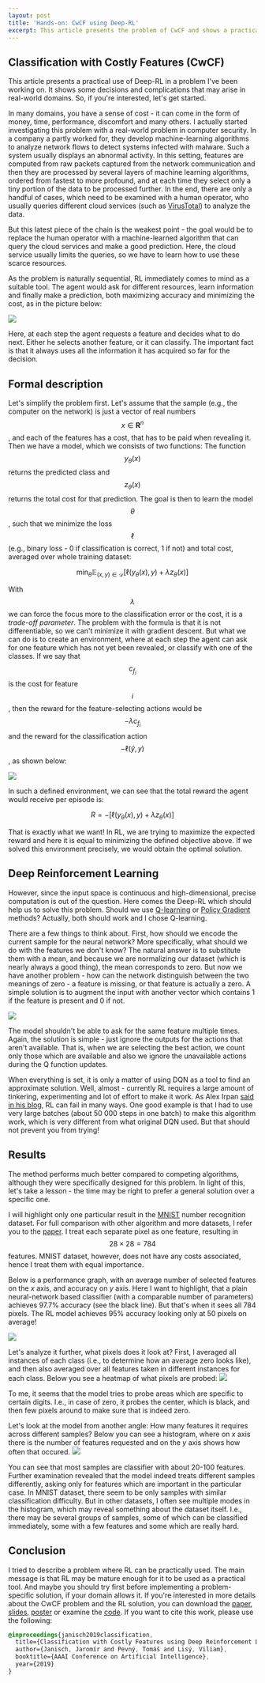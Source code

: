 ```yaml
---
layout: post
title: 'Hands-on: CwCF using Deep-RL'
excerpt: This article presents the problem of CwCF and shows a practical usage of Deep-RL.
---
```


## Classification with Costly Features (CwCF)
This article presents a practical use of Deep-RL in a problem I've been working on. It shows some decisions and complications that may arise in real-world domains. So, if you're interested, let's get started.


In many domains, you have a sense of cost - it can come in the form of money, time, performance, discomfort and many others. I actually started investigating this problem with a real-world problem in computer security. In a company a partly worked for, they develop machine-learning algorithms to analyze network flows to detect systems infected with malware. Such a system usually displays an abnormal activity. In this setting, features are computed from raw packets captured from the network communication and then they are processed by several layers of machine learning algorithms, ordered from fastest to more profound, and at each time they select only a tiny portion of the data to be processed further. In the end, there are only a handful of cases, which need to be examined with a human operator, who usually queries different cloud services (such as [VirusTotal](https://www.virustotal.com)) to analyze the data. 

But this latest piece of the chain is the weakest point - the goal would be to replace the human operator with a machine-learned algorithm that can query the cloud services and make a good prediction. Here, the cloud service usually limits the queries, so we have to learn how to use these scarce resources.

As the problem is naturally sequential, RL immediately comes to mind as a suitable tool. The agent would ask for different resources, learn information and finally make a prediction, both maximizing accuracy and minimizing the cost, as in the picture below:

<img class="w70" src="/media/cwcf/seq.svg"/>

Here, at each step the agent requests a feature and decides what to do next. Either he selects another feature, or it can classify. The important fact is that it always uses all the information it has acquired so far for the decision.

## Formal description
Let's simplify the problem first. Let's assume that the sample (e.g., the computer on the network) is just a vector of real numbers $$ x \in \mathbf{R}^n $$, and each of the features has a cost, that has to be paid when revealing it. Then we have a model, which we consists of two functions: The function $$ y_\theta(x) $$ returns the predicted class and $$ z_\theta(x) $$ returns the total cost for that prediction. The goal is then to learn the model $$\theta$$, such that we minimize the loss $$\ell$$ (e.g., binary loss - 0 if classification is correct, 1 if not) and total cost, averaged over whole training dataset:

$$ \min_\theta \mathop{\mathbb{E}}_{(x,y)\in\mathcal D} \Big[ \ell(y_\theta(x), y) + \lambda z_\theta(x) \Big] $$

With $$\lambda$$ we can force the focus more to the classification error or the cost, it is a *trade-off parameter*. The problem with the formula is that it is not differentiable, so we can't minimize it with gradient descent. But what we can do is to create an environment, where at each step the agent can ask for one feature which has not yet been revealed, or classify with one of the classes. If we say that $$c_{f_i}$$ is the cost for feature $$i$$, then the reward for the feature-selecting actions would be $$-\lambda c_{f_i}$$ and the reward for the classification action $$-\ell(\hat y, y)$$, as shown below:

<img class="w50" src="/media/cwcf/mdp.svg"/>

In such a defined environment, we can see that the total reward the agent would receive per episode is:

$$ R = -\Big[ \ell(y_\theta(x), y) + \lambda z_\theta(x) \Big] $$  

That is exactly what we want! In RL, we are trying to maximize the expected reward and here it is equal to minimizing the defined objective above. If we solved this environment precisely, we would obtain the optimal solution.

## Deep Reinforcement Learning
However, since the input space is continuous and high-dimensional, precise computation is out of the question. Here comes the Deep-RL which should help us to solve this problem. Should we use [Q-learning](/2016/09/27/lets-make-a-dqn-theory/) or [Policy Gradient](/2017/02/16/lets-make-an-a3c-theory/) methods? Actually, both should work and I chose Q-learning. 

There are a few things to think about. First, how should we encode the current sample for the neural network? More specifically, what should we do with the features we don't know? The natural answer is to substitute them with a mean, and because we are normalizing our dataset (which is nearly always a good thing), the mean corresponds to zero. But now we have another problem - how can the network distinguish between the two meanings of zero - a feature is missing, or that feature is actually a zero. A simple solution is to augment the input with another vector which contains 1 if the feature is present and 0 if not. 

<img class="w50" src="/media/cwcf/nn.svg"/>

The model shouldn't be able to ask for the same feature multiple times. Again, the solution is simple - just ignore the outputs for the actions that aren't available. That is, when we are selecting the best action, we count only those which are available and also we ignore the unavailable actions during the Q function updates.

When everything is set, it is only a matter of using DQN as a tool to find an approximate solution. Well, almost - currently RL requires a large amount of tinkering, experimenting and lot of effort to make it work. As Alex Irpan [said in his blog](https://www.alexirpan.com/2018/02/14/rl-hard.html), RL can fail in many ways. One good example is that I had to use very large batches (about 50&nbsp;000 steps in one batch) to make this algorithm work, which is very different from what original DQN used. But that should not prevent you from trying!

## Results
The method performs much better compared to competing algorithms, although they were specifically designed for this problem. In light of this, let's take a lesson - the time may be right to prefer a general solution over a specific one. 

I will highlight only one particular result in the [MNIST](http://yann.lecun.com/exdb/mnist/) number recognition dataset. For full comparison with other algorithm and more datasets, I refer you to the [paper](/media/about/aaai19_cwcf_paper.pdf). I treat each separate pixel as one feature, resulting in $$28 \times 28=784$$ features. MNIST dataset, however, does not have any costs associated, hence I treat them with equal importance. 

Below is a performance graph, with an average number of selected features on the *x* axis, and accuracy on *y* axis. Here I want to highlight, that a plain neural-network based classifier (with a comparable number of parameters) achieves 97.7% accuracy (see the black line). But that's when it sees all 784 pixels. The RL model achieves 95% accuracy looking only at 50 pixels on average!

<img class="w50" src="/media/cwcf/mnist.svg" />

Let's analyze it further, what pixels does it look at? First, I averaged all instances of each class (i.e., to determine how an average zero looks like), and then also averaged over all features taken in different instances for each class. Below you see a heatmap of what pixels are probed:
<img style="image-rendering: pixelated;" src="/media/cwcf/digits_all.png" />

To me, it seems that the model tries to probe areas which are specific to certain digits. I.e., in case of zero, it probes the center, which is black, and then few pixels around to make sure that is indeed zero.

Let's look at the model from another angle: How many features it requires across different samples? Below you can see a histogram, where on *x* axis there is the number of features requested and on the *y* axis shows how often that occured.
<img class="w50" src="/media/cwcf/mnist_hist.svg" />

You can see that most samples are classifier with about 20-100 features. Further examination revealed that the model indeed treats different samples differently, asking only for features which are important in the particular case. In MNIST dataset, there seem to be only samples with similar classification difficulty. But in other datasets, I often see multiple modes in the histogram, which may reveal something about the dataset itself. I.e., there may be several groups of samples, some of which can be classified immediately, some with a few features and some which are really hard.

## Conclusion
I tried to describe a problem where RL can be practically used. The main message is that RL may be mature enough for it to be used as a practical tool. And maybe you should try first before implementing a problem-specific solution, if your domain allows it. If you're interested in more details about the CwCF problem and the RL solution, you can download the [paper](/media/about/aaai19_cwcf_paper.pdf), [slides](/media/about/aaai19_cwcf_talk.pdf), [poster](/media/about/aaai19_cwcf_poster.pdf) or examine the [code](https://github.com/jaromiru/cwcf). If you want to cite this work, please use the following:
```css
@inproceedings{janisch2019classification,
  title={Classification with Costly Features using Deep Reinforcement Learning},
  author={Janisch, Jaromír and Pevný, Tomáš and Lisý, Viliam},
  booktitle={AAAI Conference on Artificial Intelligence},
  year={2019}
}
```